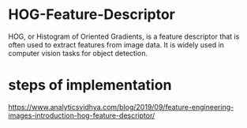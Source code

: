 # HOG-Feature-Descriptor
HOG, or Histogram of Oriented Gradients, is a feature descriptor that is often used to extract features from image data. It is widely used in computer vision tasks for object detection.


# steps of implementation 
https://www.analyticsvidhya.com/blog/2019/09/feature-engineering-images-introduction-hog-feature-descriptor/

